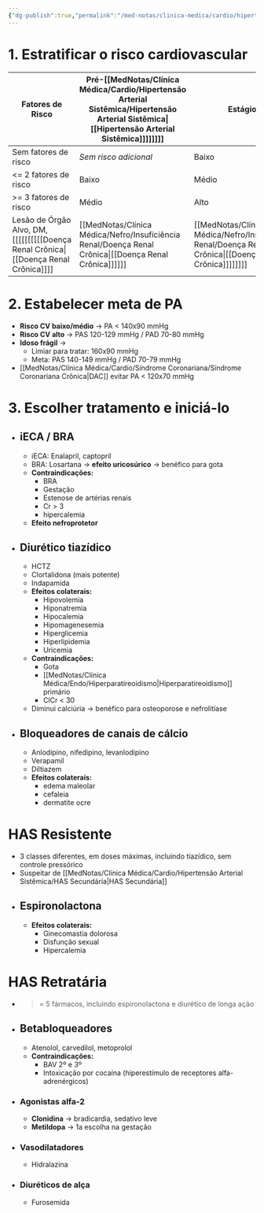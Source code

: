```yaml
---
{"dg-publish":true,"permalink":"/med-notas/clinica-medica/cardio/hipertensao-arterial-sistemica/tratamento-da-has/"}
---
```


# 1. Estratificar o risco cardiovascular

| Fatores de Risco | Pré-[[MedNotas/Clínica Médica/Cardio/Hipertensão Arterial Sistêmica/Hipertensão Arterial Sistêmica\|[[Hipertensão Arterial Sistêmica]]]]]]]] | Estágio I | Estágio II | Estágio III |
| ---- | ---- | ---- | ---- | ---- |
| Sem fatores de risco | *Sem risco adicional* | Baixo | Médio | Alto |
| <= 2 fatores de risco | Baixo | Médio | Alto | Alto |
| >= 3 fatores de risco | Médio | Alto | Alto | Alto |
| Lesão de Órgão Alvo, DM, [[[[[[[[[[Doença Renal Crônica\|[[Doença Renal Crônica]]]]|[[MedNotas/Clínica Médica/Nefro/Insuficiência Renal/Doença Renal Crônica\|[[Doença Renal Crônica]]]]]]|[[MedNotas/Clínica Médica/Nefro/Insuficiência Renal/Doença Renal Crônica\|[[Doença Renal Crônica]]]]]]]]|[[[[[[Doença Renal Crônica\|[[Doença Renal Crônica]]]]|[[MedNotas/Clínica Médica/Nefro/Insuficiência Renal/Doença Renal Crônica\|[[Doença Renal Crônica]]]]]]|[[[[Doença Renal Crônica\|[[Doença Renal Crônica]]]]|[[MedNotas/Clínica Médica/Nefro/Insuficiência Renal/Doença Renal Crônica\|[[Doença Renal Crônica]]]]]]]]]]|[[[[[[[[Doença Renal Crônica\|[[Doença Renal Crônica]]]]|[[MedNotas/Clínica Médica/Nefro/Insuficiência Renal/Doença Renal Crônica\|[[Doença Renal Crônica]]]]]]|[[[[Doença Renal Crônica\|[[Doença Renal Crônica]]]]|[[MedNotas/Clínica Médica/Nefro/Insuficiência Renal/Doença Renal Crônica\|[[Doença Renal Crônica]]]]]]]]|[[[[[[Doença Renal Crônica\|[[Doença Renal Crônica]]]]|[[MedNotas/Clínica Médica/Nefro/Insuficiência Renal/Doença Renal Crônica\|[[Doença Renal Crônica]]]]]]|[[MedNotas/Clínica Médica/Nefro/Insuficiência Renal/Doença Renal Crônica\|[[Doença Renal Crônica]]]]]]]]]]]] III, Doença Cardiovascular | Alto | Alto | Alto | Alto |
# 2. Estabelecer meta de PA
- **Risco CV baixo/médio** -> PA < 140x90 mmHg
- **Risco CV alto** -> PAS 120-129 mmHg / PAD 70-80 mmHg
- **Idoso frágil**  ->
	- Limiar para tratar: 160x90 mmHg
	- Meta: PAS 140-149 mmHg / PAD 70-79 mmHg
- [[MedNotas/Clínica Médica/Cardio/Síndrome Coronariana/Síndrome Coronariana Crônica\|DAC]] evitar PA < 120x70 mmHg

# 3. Escolher tratamento e iniciá-lo
- ## iECA / BRA
	- iECA: Enalapril, captopril
	- BRA: Losartana -> **efeito uricosúrico** -> benéfico para gota
	- **Contraindicações:**
		- BRA
		- Gestação
		- Estenose de artérias renais
		- Cr > 3
		- hipercalemia
	- **Efeito nefroprotetor**

- ## Diurético tiazídico
	- HCTZ
	- Clortalidona (mais potente)
	- Indapamida
	- **Efeitos colaterais:** 
		- Hipovolemia
		- Hiponatremia
		- Hipocalemia
		- Hipomagenesemia
		- Hiperglicemia
		- Hiperlipidemia
		- Uricemia
	- **Contraindicações:**
		- Gota
		- [[MedNotas/Clínica Médica/Endo/Hiperparatireoidismo\|Hiperparatireoidismo]] primário
		- ClCr < 30
	-  Diminui calciúria -> benéfico para osteoporose e nefrolitíase
- ## Bloqueadores de canais de cálcio
	- Anlodipino, nifedipino, levanlodipino
	- Verapamil
	- Diltiazem
	- **Efeitos colaterais:**
		- edema maleolar
		- cefaleia
		- dermatite ocre

# HAS Resistente
- 3 classes diferentes, em doses máximas, incluindo tiazídico, sem controle pressórico
- Suspeitar de [[MedNotas/Clínica Médica/Cardio/Hipertensão Arterial Sistêmica/HAS Secundária\|HAS Secundária]]
- ## Espironolactona
	- **Efeitos colaterais:**
		- Ginecomastia dolorosa
		- Disfunção sexual
		- Hipercalemia
# HAS Retratária
- >= 5 fármacos, incluindo espironolactona e diurético de longa ação
- ## Betabloqueadores
	- Atenolol, carvedilol, metoprolol
	- **Contraindicações:** 
		- BAV 2º e 3º
		- Intoxicação por cocaína (hiperestímulo de receptores alfa-adrenérgicos)
- ### Agonistas alfa-2
	- **Clonidina** -> bradicardia, sedativo leve
	- **Metildopa** -> 1a escolha na gestação
- ### Vasodilatadores
	- Hidralazina
- ### Diuréticos de alça
	- Furosemida